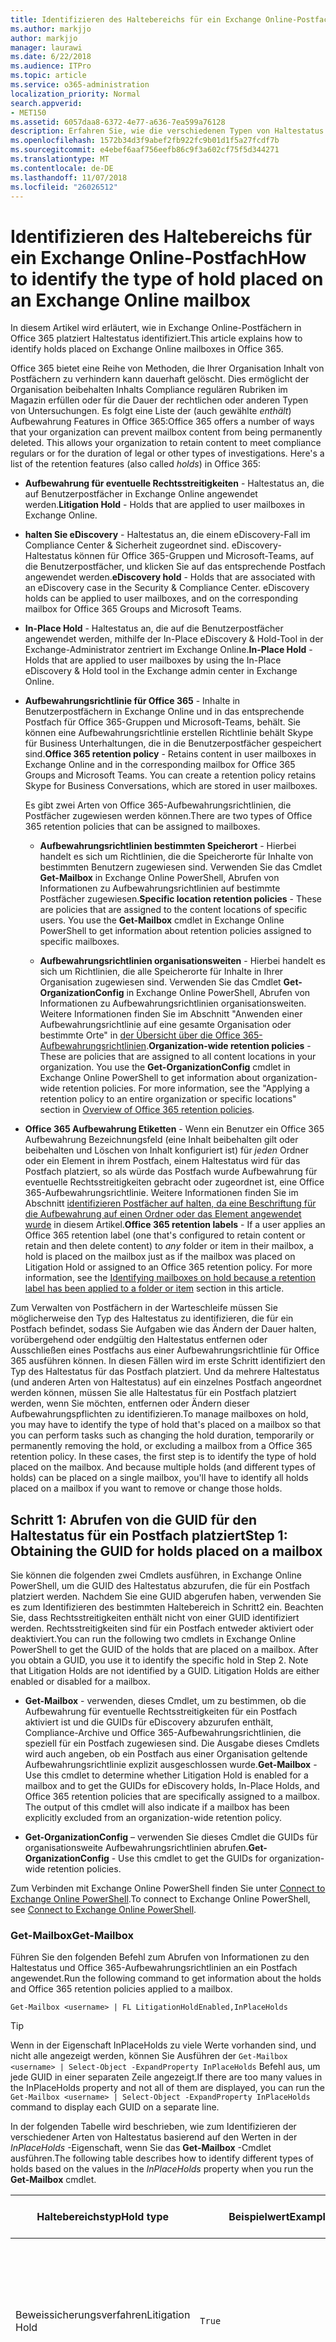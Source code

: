 ```yaml
---
title: Identifizieren des Haltebereichs für ein Exchange Online-Postfach
ms.author: markjjo
author: markjjo
manager: laurawi
ms.date: 6/22/2018
ms.audience: ITPro
ms.topic: article
ms.service: o365-administration
localization_priority: Normal
search.appverid:
- MET150
ms.assetid: 6057daa8-6372-4e77-a636-7ea599a76128
description: Erfahren Sie, wie die verschiedenen Typen von Haltestatus zu identifizieren, die ein Office 365-Postfach platziert werden können. Risiko dieser Arten von Haltestatus umfassen Aufbewahrung für eventuelle Rechtsstreitigkeiten, eDiscovery-Archive und Aufbewahrungsrichtlinien für Office 365. Sie können auch bestimmen, ob ein Benutzer aus einer Organisation geltende Aufbewahrungsrichtlinie ausgeschlossen wurde
ms.openlocfilehash: 1572b34d3f9abef2fb922fc9b01d1f5a27fcdf7b
ms.sourcegitcommit: e4ebef6aaf756eefb86c9f3a602cf75f5d344271
ms.translationtype: MT
ms.contentlocale: de-DE
ms.lasthandoff: 11/07/2018
ms.locfileid: "26026512"
---
```

# <a name="how-to-identify-the-type-of-hold-placed-on-an-exchange-online-mailbox"></a><span data-ttu-id="311b2-105">Identifizieren des Haltebereichs für ein Exchange Online-Postfach</span><span class="sxs-lookup"><span data-stu-id="311b2-105">How to identify the type of hold placed on an Exchange Online mailbox</span></span>

<span data-ttu-id="311b2-106">In diesem Artikel wird erläutert, wie in Exchange Online-Postfächern in Office 365 platziert Haltestatus identifiziert.</span><span class="sxs-lookup"><span data-stu-id="311b2-106">This article explains how to identify holds placed on Exchange Online mailboxes in Office 365.</span></span>

<span data-ttu-id="311b2-p102">Office 365 bietet eine Reihe von Methoden, die Ihrer Organisation Inhalt von Postfächern zu verhindern kann dauerhaft gelöscht. Dies ermöglicht der Organisation beibehalten Inhalts Compliance regulären Rubriken im Magazin erfüllen oder für die Dauer der rechtlichen oder anderen Typen von Untersuchungen. Es folgt eine Liste der (auch gewählte *enthält*) Aufbewahrung Features in Office 365:</span><span class="sxs-lookup"><span data-stu-id="311b2-p102">Office 365 offers a number of ways that your organization can prevent mailbox content from being permanently deleted. This allows your organization to retain content to meet compliance regulars or for the duration of legal or other types of investigations. Here's a list of the retention features (also called *holds*) in Office 365:</span></span>

- <span data-ttu-id="311b2-110">**Aufbewahrung für eventuelle Rechtsstreitigkeiten** - Haltestatus an, die auf Benutzerpostfächer in Exchange Online angewendet werden.</span><span class="sxs-lookup"><span data-stu-id="311b2-110">**Litigation Hold** - Holds that are applied to user mailboxes in Exchange Online.</span></span>

- <span data-ttu-id="311b2-p103">**halten Sie eDiscovery** - Haltestatus an, die einem eDiscovery-Fall im Compliance Center & Sicherheit zugeordnet sind. eDiscovery-Haltestatus können für Office 365-Gruppen und Microsoft-Teams, auf die Benutzerpostfächer, und klicken Sie auf das entsprechende Postfach angewendet werden.</span><span class="sxs-lookup"><span data-stu-id="311b2-p103">**eDiscovery hold** - Holds that are associated with an eDiscovery case in the Security & Compliance Center. eDiscovery holds can be applied to user mailboxes, and on the corresponding mailbox for Office 365 Groups and Microsoft Teams.</span></span>

- <span data-ttu-id="311b2-113">**In-Place Hold** - Haltestatus an, die auf die Benutzerpostfächer angewendet werden, mithilfe der In-Place eDiscovery & Hold-Tool in der Exchange-Administrator zentriert im Exchange Online.</span><span class="sxs-lookup"><span data-stu-id="311b2-113">**In-Place Hold** - Holds that are applied to user mailboxes by using the In-Place eDiscovery & Hold tool in the Exchange admin center in Exchange Online.</span></span>

- <span data-ttu-id="311b2-p104">**Aufbewahrungsrichtlinie für Office 365** - Inhalte in Benutzerpostfächern in Exchange Online und in das entsprechende Postfach für Office 365-Gruppen und Microsoft-Teams, behält. Sie können eine Aufbewahrungsrichtlinie erstellen Richtlinie behält Skype für Business Unterhaltungen, die in die Benutzerpostfächer gespeichert sind.</span><span class="sxs-lookup"><span data-stu-id="311b2-p104">**Office 365 retention policy** - Retains content in user mailboxes in Exchange Online and in the corresponding mailbox for Office 365 Groups and Microsoft Teams. You can create a retention policy retains Skype for Business Conversations, which are stored in user mailboxes.</span></span>

  <span data-ttu-id="311b2-116">Es gibt zwei Arten von Office 365-Aufbewahrungsrichtlinien, die Postfächer zugewiesen werden können.</span><span class="sxs-lookup"><span data-stu-id="311b2-116">There are two types of Office 365 retention policies that can be assigned to mailboxes.</span></span>

    - <span data-ttu-id="311b2-p105">**Aufbewahrungsrichtlinien bestimmten Speicherort** - Hierbei handelt es sich um Richtlinien, die die Speicherorte für Inhalte von bestimmten Benutzern zugewiesen sind. Verwenden Sie das Cmdlet **Get-Mailbox** in Exchange Online PowerShell, Abrufen von Informationen zu Aufbewahrungsrichtlinien auf bestimmte Postfächer zugewiesen.</span><span class="sxs-lookup"><span data-stu-id="311b2-p105">**Specific location retention policies** - These are policies that are assigned to the content locations of specific users. You use the **Get-Mailbox** cmdlet in Exchange Online PowerShell to get information about retention policies assigned to specific mailboxes.</span></span>

    - <span data-ttu-id="311b2-p106">**Aufbewahrungsrichtlinien organisationsweiten** - Hierbei handelt es sich um Richtlinien, die alle Speicherorte für Inhalte in Ihrer Organisation zugewiesen sind. Verwenden Sie das Cmdlet **Get-OrganizationConfig** in Exchange Online PowerShell, Abrufen von Informationen zu Aufbewahrungsrichtlinien organisationsweiten. Weitere Informationen finden Sie im Abschnitt "Anwenden einer Aufbewahrungsrichtlinie auf eine gesamte Organisation oder bestimmte Orte" in [der Übersicht über die Office 365-Aufbewahrungsrichtlinien](retention-policies.md#applying-a-retention-policy-to-an-entire-organization-or-specific-locations).</span><span class="sxs-lookup"><span data-stu-id="311b2-p106">**Organization-wide retention policies** - These are policies that are assigned to all content locations in your organization. You use the **Get-OrganizationConfig** cmdlet in Exchange Online PowerShell to get information about organization-wide retention policies. For more information, see the "Applying a retention policy to an entire organization or specific locations" section in [Overview of Office 365 retention policies](retention-policies.md#applying-a-retention-policy-to-an-entire-organization-or-specific-locations).</span></span>

- <span data-ttu-id="311b2-p107">**Office 365 Aufbewahrung Etiketten** - Wenn ein Benutzer ein Office 365 Aufbewahrung Bezeichnungsfeld (eine Inhalt beibehalten gilt oder beibehalten und Löschen von Inhalt konfiguriert ist) für *jeden* Ordner oder ein Element in ihrem Postfach, einem Haltestatus wird für das Postfach platziert, so als würde das Postfach wurde Aufbewahrung für eventuelle Rechtsstreitigkeiten gebracht oder zugeordnet ist, eine Office 365-Aufbewahrungsrichtlinie. Weitere Informationen finden Sie im Abschnitt [identifizieren Postfächer auf halten, da eine Beschriftung für die Aufbewahrung auf einen Ordner oder das Element angewendet wurde](#identifying-mailboxes-on-hold-because-a-label-has-been-applied-to-a-folder-or-item) in diesem Artikel.</span><span class="sxs-lookup"><span data-stu-id="311b2-p107">**Office 365 retention labels** - If a user applies an Office 365 retention label (one that's configured to retain content or retain and then delete content) to *any* folder or item in their mailbox, a hold is placed on the mailbox just as if the mailbox was placed on Litigation Hold or assigned to an Office 365 retention policy. For more information, see the [Identifying mailboxes on hold because a retention label has been applied to a folder or item](#identifying-mailboxes-on-hold-because-a-label-has-been-applied-to-a-folder-or-item) section in this article.</span></span>

<span data-ttu-id="311b2-p108">Zum Verwalten von Postfächern in der Warteschleife müssen Sie möglicherweise den Typ des Haltestatus zu identifizieren, die für ein Postfach befindet, sodass Sie Aufgaben wie das Ändern der Dauer halten, vorübergehend oder endgültig den Haltestatus entfernen oder Ausschließen eines Postfachs aus einer Aufbewahrungsrichtlinie für Office 365 ausführen können. In diesen Fällen wird im erste Schritt identifiziert den Typ des Haltestatus für das Postfach platziert. Und da mehrere Haltestatus (und anderen Arten von Haltestatus) auf ein einzelnes Postfach angeordnet werden können, müssen Sie alle Haltestatus für ein Postfach platziert werden, wenn Sie möchten, entfernen oder Ändern dieser Aufbewahrungspflichten zu identifizieren.</span><span class="sxs-lookup"><span data-stu-id="311b2-p108">To manage mailboxes on hold, you may have to identify the type of hold that's placed on a mailbox so that you can perform tasks such as changing the hold duration, temporarily or permanently removing the hold, or excluding a mailbox from a Office 365 retention policy. In these cases, the first step is to identify the type of hold placed on the mailbox. And because multiple holds (and different types of holds) can be placed on a single mailbox, you'll have to identify all holds placed on a mailbox if you want to remove or change those holds.</span></span>

## <a name="step-1-obtaining-the-guid-for-holds-placed-on-a-mailbox"></a><span data-ttu-id="311b2-127">Schritt 1: Abrufen von die GUID für den Haltestatus für ein Postfach platziert</span><span class="sxs-lookup"><span data-stu-id="311b2-127">Step 1: Obtaining the GUID for holds placed on a mailbox</span></span>

<span data-ttu-id="311b2-p109">Sie können die folgenden zwei Cmdlets ausführen, in Exchange Online PowerShell, um die GUID des Haltestatus abzurufen, die für ein Postfach platziert werden. Nachdem Sie eine GUID abgerufen haben, verwenden Sie es zum Identifizieren des bestimmten Haltebereich in Schritt2 ein. Beachten Sie, dass Rechtsstreitigkeiten enthält nicht von einer GUID identifiziert werden. Rechtsstreitigkeiten sind für ein Postfach entweder aktiviert oder deaktiviert.</span><span class="sxs-lookup"><span data-stu-id="311b2-p109">You can run the following two cmdlets in Exchange Online PowerShell to get the GUID of the holds that are placed on a mailbox. After you obtain a GUID, you use it to identify the specific hold in Step 2. Note that Litigation Holds are not identified by a GUID. Litigation Holds are either enabled or disabled for a mailbox.</span></span>

- <span data-ttu-id="311b2-p110">**Get-Mailbox** - verwenden, dieses Cmdlet, um zu bestimmen, ob die Aufbewahrung für eventuelle Rechtsstreitigkeiten für ein Postfach aktiviert ist und die GUIDs für eDiscovery abzurufen enthält, Compliance-Archive und Office 365-Aufbewahrungsrichtlinien, die speziell für ein Postfach zugewiesen sind. Die Ausgabe dieses Cmdlets wird auch angeben, ob ein Postfach aus einer Organisation geltende Aufbewahrungsrichtlinie explizit ausgeschlossen wurde.</span><span class="sxs-lookup"><span data-stu-id="311b2-p110">**Get-Mailbox** - Use this cmdlet to determine whether Litigation Hold is enabled for a mailbox and to get the GUIDs for eDiscovery holds, In-Place Holds, and Office 365 retention policies that are specifically assigned to a mailbox. The output of this cmdlet will also indicate if a mailbox has been explicitly excluded from an organization-wide retention policy.</span></span>

- <span data-ttu-id="311b2-134">**Get-OrganizationConfig** – verwenden Sie dieses Cmdlet die GUIDs für organisationsweite Aufbewahrungsrichtlinien abrufen.</span><span class="sxs-lookup"><span data-stu-id="311b2-134">**Get-OrganizationConfig** - Use this cmdlet to get the GUIDs for organization-wide retention policies.</span></span>

<span data-ttu-id="311b2-135">Zum Verbinden mit Exchange Online PowerShell finden Sie unter [Connect to Exchange Online PowerShell](https://docs.microsoft.com/powershell/exchange/exchange-online/connect-to-exchange-online-powershell/connect-to-exchange-online-powershell?view=exchange-ps).</span><span class="sxs-lookup"><span data-stu-id="311b2-135">To connect to Exchange Online PowerShell, see [Connect to Exchange Online PowerShell](https://docs.microsoft.com/powershell/exchange/exchange-online/connect-to-exchange-online-powershell/connect-to-exchange-online-powershell?view=exchange-ps).</span></span>

### <a name="get-mailbox"></a><span data-ttu-id="311b2-136">Get-Mailbox</span><span class="sxs-lookup"><span data-stu-id="311b2-136">Get-Mailbox</span></span>

<span data-ttu-id="311b2-137">Führen Sie den folgenden Befehl zum Abrufen von Informationen zu den Haltestatus und Office 365-Aufbewahrungsrichtlinien an ein Postfach angewendet.</span><span class="sxs-lookup"><span data-stu-id="311b2-137">Run the following command to get information about the holds and Office 365 retention policies applied to a mailbox.</span></span>

```
Get-Mailbox <username> | FL LitigationHoldEnabled,InPlaceHolds
```

> [!TIP]
> <span data-ttu-id="311b2-138">Wenn in der Eigenschaft InPlaceHolds zu viele Werte vorhanden sind, und nicht alle angezeigt werden, können Sie Ausführen der `Get-Mailbox <username> | Select-Object -ExpandProperty InPlaceHolds` Befehl aus, um jede GUID in einer separaten Zeile angezeigt.</span><span class="sxs-lookup"><span data-stu-id="311b2-138">If there are too many values in the InPlaceHolds property and not all of them are displayed, you can run the `Get-Mailbox <username> | Select-Object -ExpandProperty InPlaceHolds` command to display each GUID on a separate line.</span></span>

<span data-ttu-id="311b2-139">In der folgenden Tabelle wird beschrieben, wie zum Identifizieren der verschiedener Arten von Haltestatus basierend auf den Werten in der *InPlaceHolds* -Eigenschaft, wenn Sie das **Get-Mailbox** -Cmdlet ausführen.</span><span class="sxs-lookup"><span data-stu-id="311b2-139">The following table describes how to identify different types of holds based on the values in the *InPlaceHolds* property when you run the **Get-Mailbox** cmdlet.</span></span>


|<span data-ttu-id="311b2-140">Haltebereichstyp</span><span class="sxs-lookup"><span data-stu-id="311b2-140">Hold type</span></span>  |<span data-ttu-id="311b2-141">Beispielwert</span><span class="sxs-lookup"><span data-stu-id="311b2-141">Example value</span></span>  |<span data-ttu-id="311b2-142">So identifizieren Sie den Haltestatus</span><span class="sxs-lookup"><span data-stu-id="311b2-142">How to identify the hold</span></span>  |
|---------|---------|---------|
|<span data-ttu-id="311b2-143">Beweissicherungsverfahren</span><span class="sxs-lookup"><span data-stu-id="311b2-143">Litigation Hold</span></span>     |    `True`     |     <span data-ttu-id="311b2-144">Aufbewahrung für eventuelle Rechtsstreitigkeiten für ein Postfach aktiviert ist, wenn die *LitigationHoldEnabled* -Eigenschaft, um festgelegt ist `True`.</span><span class="sxs-lookup"><span data-stu-id="311b2-144">Litigation Hold is enabled for a mailbox if the *LitigationHoldEnabled* property is set to `True`.</span></span>    |
|<span data-ttu-id="311b2-145">eDiscovery-Archiv</span><span class="sxs-lookup"><span data-stu-id="311b2-145">eDiscovery hold</span></span>     |  `UniH7d895d48-7e23-4a8d-8346-533c3beac15d`       |   <span data-ttu-id="311b2-p111">Die *InPlaceHolds-Eigenschaft* enthält die GUID der eine Sperre einer eDiscovery-Fall im Compliance Center & Sicherheit zugeordnet. Sie können erkennen, dies ist ein eDiscovery halten, da die GUID mit beginnt die `UniH` Prefix (das Unified halten bezeichnet).</span><span class="sxs-lookup"><span data-stu-id="311b2-p111">The *InPlaceHolds property* contains the GUID of any hold associated with an eDiscovery case in the Security & Compliance Center. You can tell this is an eDiscovery hold because the GUID starts with the `UniH` prefix (which denotes a Unified Hold).</span></span>      |
|<span data-ttu-id="311b2-148">Compliance-Archiv</span><span class="sxs-lookup"><span data-stu-id="311b2-148">In-Place Hold</span></span>     |     `c0ba3ce811b6432a8751430937152491` <br/> <span data-ttu-id="311b2-149">oder</span><span class="sxs-lookup"><span data-stu-id="311b2-149">or</span></span> <br/> `cld9c0a984ca74b457fbe4504bf7d3e00de`  |     <span data-ttu-id="311b2-p112">Die *InPlaceHolds* -Eigenschaft enthält die GUID der der Compliance-Archivs, das für das Postfach befindet. Sie können erkennen, dies ist eine In-Place Hold, da die GUID nicht entweder mit einem Präfix starten, oder er beginnt mit der `cld` Präfix.</span><span class="sxs-lookup"><span data-stu-id="311b2-p112">The *InPlaceHolds* property contains the GUID of the In-Place Hold that's placed on the mailbox. You can tell this is an In-Place Hold because the GUID either doesn't start with a prefix or it starts with the `cld` prefix.</span></span>     |
|<span data-ttu-id="311b2-152">Office 365 Aufbewahrungsrichtlinie explizit an das Postfach angewendet.</span><span class="sxs-lookup"><span data-stu-id="311b2-152">Office 365 retention policy specifically applied to the mailbox</span></span>     |    `mbxcdbbb86ce60342489bff371876e7f224:1` <br/> <span data-ttu-id="311b2-153">oder</span><span class="sxs-lookup"><span data-stu-id="311b2-153">or</span></span> <br/> `skp127d7cf1076947929bf136b7a2a8c36f:3`     |     <span data-ttu-id="311b2-p113">Die InPlaceHolds-Eigenschaft enthält die GUIDs der jede bestimmten Speicherort Aufbewahrungsrichtlinie, die an das Postfach angewendet wird. Sie können Aufbewahrungsrichtlinien identifizieren, weil die GUID mit beginnt die `mbx` oder die `skp` Präfix. Die `skp` Präfix gibt an, dass die Aufbewahrungsrichtlinie auf Skype für Business Unterhaltungen in das Postfach des Benutzers angewendet wird.</span><span class="sxs-lookup"><span data-stu-id="311b2-p113">The InPlaceHolds property contains GUIDs of any specific location retention policy that's applied to the mailbox. You can identify retention policies because the GUID starts with the `mbx` or the `skp` prefix. The `skp` prefix indicates that the retention policy is applied to Skype for Business conversations in the user's mailbox.</span></span>    |
|<span data-ttu-id="311b2-157">Von einer Organisation geltende Office 365-Aufbewahrungsrichtlinie ausgeschlossen</span><span class="sxs-lookup"><span data-stu-id="311b2-157">Excluded from an organization-wide Office 365 retention policy</span></span>     |   `-mbxe9b52bf7ab3b46a286308ecb29624696`      |     <span data-ttu-id="311b2-158">Wenn ein Postfach aus einer Organisation geltende Office 365-Aufbewahrungsrichtlinie ausgeschlossen wird, die GUID für die Aufbewahrungsrichtlinie wird das Postfach von ausgeschlossen wird angezeigt, in der InPlaceHolds-Eigenschaft und lässt sich durch die `-mbx` Präfix.</span><span class="sxs-lookup"><span data-stu-id="311b2-158">If a mailbox is excluded from an organization-wide Office 365 retention policy, the GUID for the retention policy the mailbox is excluded from is displayed in the InPlaceHolds property and is identified by the `-mbx` prefix.</span></span>    |

### <a name="get-organizationconfig"></a><span data-ttu-id="311b2-159">Get-OrganizationConfig</span><span class="sxs-lookup"><span data-stu-id="311b2-159">Get-OrganizationConfig</span></span>
<span data-ttu-id="311b2-p114">Wenn die *InPlaceHolds* -Eigenschaft leer ist, wenn Sie das **Get-Mailbox** -Cmdlet ausführen, gibt es noch möglicherweise einen oder mehrere organisationsweiten Office 365 Aufbewahrungsrichtlinien auf das Postfach angewendet. Führen Sie den folgenden Befehl in Exchange Online PowerShell, um eine Liste der GUIDs für Office 365-Aufbewahrungsrichtlinien organisationsweiten abrufen.</span><span class="sxs-lookup"><span data-stu-id="311b2-p114">If the *InPlaceHolds* property is empty when you run the **Get-Mailbox** cmdlet, there still may be one or more organization-wide Office 365 retention policies applied to the mailbox. Run the following command in Exchange Online PowerShell to get a list of GUIDs for organization-wide Office 365 retention policies.</span></span>

```
Get-OrganizationConfig | FL InPlaceHolds
```

> [!TIP]
> <span data-ttu-id="311b2-162">Wenn in der Eigenschaft InPlaceHolds zu viele Werte vorhanden sind, und nicht alle angezeigt werden, können Sie Ausführen der `Get-OrganizationConfig | Select-Object -ExpandProperty InPlaceHolds` Befehl aus, um jede GUID in einer separaten Zeile angezeigt.</span><span class="sxs-lookup"><span data-stu-id="311b2-162">If there are too many values in the InPlaceHolds property and not all of them are displayed, you can run the `Get-OrganizationConfig | Select-Object -ExpandProperty InPlaceHolds` command to display each GUID on a separate line.</span></span>

<span data-ttu-id="311b2-163">Die folgende Tabelle beschreibt die verschiedenen Typen von organisationsweiten Haltestatus und So identifizieren Sie jede Type basierend auf die GUIDs in *InPlaceHolds* -Eigenschaft enthalten sind, wenn Sie das Cmdlet **Get-OrganizationConfig** ausführen.</span><span class="sxs-lookup"><span data-stu-id="311b2-163">The following table describes the different types of organization-wide holds and how to identify each type based on the GUIDs contained in *InPlaceHolds* property when you run the **Get-OrganizationConfig** cmdlet.</span></span>


|<span data-ttu-id="311b2-164">Haltebereichstyp</span><span class="sxs-lookup"><span data-stu-id="311b2-164">Hold type</span></span>  |<span data-ttu-id="311b2-165">Beispielwert</span><span class="sxs-lookup"><span data-stu-id="311b2-165">Example value</span></span>  |<span data-ttu-id="311b2-166">Beschreibung</span><span class="sxs-lookup"><span data-stu-id="311b2-166">Description</span></span>  |
|---------|---------|---------|
|<span data-ttu-id="311b2-167">Office 365 Aufbewahrungsrichtlinien auf Exchange-Postfächer, öffentliche Exchange-Ordner und Teams Chats angewendet</span><span class="sxs-lookup"><span data-stu-id="311b2-167">Office 365 retention policies applied to Exchange mailboxes, Exchange public folders, and Teams chats</span></span>    |      `mbx7cfb30345d454ac0a989ab3041051209:2`   |   <span data-ttu-id="311b2-p115">Organisationsweite Aufbewahrungsrichtlinien angewendet auf Exchange-Postfächer, öffentliche Exchange-Ordner und 1xN Chats in Microsoft-Teams, werden durch GUIDs, die mit beginnen identifiziert die `mbx` Präfix. Beachten Sie, dass im Postfach der einzelnen Chat Teilnehmer 1xN Chats gespeichert sind.</span><span class="sxs-lookup"><span data-stu-id="311b2-p115">Organization-wide retention policies applied to Exchange mailboxes, Exchange public folders, and 1xN chats in Microsoft Teams are identified by GUIDs that start with the `mbx` prefix. Note that 1xN chats are stored in the mailbox of the individual chat participants.</span></span>      |
|<span data-ttu-id="311b2-170">Office 365 Aufbewahrungsrichtlinie auf Office 365-Gruppen und Teams Channel Nachrichten angewendet</span><span class="sxs-lookup"><span data-stu-id="311b2-170">Office 365 retention policy applied to Office 365 Groups and Teams channel messages</span></span>     |   `grp1a0a132ee8944501a4bb6a452ec31171:3`      |    <span data-ttu-id="311b2-p116">Organisationsweite Aufbewahrungsrichtlinien auf Office 365-Gruppen und Kanalnachrichten in Microsoft-Teams, DDE-angewendet werden durch GUIDs, die mit beginnen identifiziert die `grp` Präfix. Beachten Sie, dass Channel Nachrichten im Gruppenpostfach gespeichert werden, die einem Microsoft-Team zugeordnet ist.</span><span class="sxs-lookup"><span data-stu-id="311b2-p116">Organization-wide retention policies applied to Office 365 groups and channel messages in Microsoft Teams are identified by GUIDs that start with the `grp` prefix. Note that channel messages are stored in the group mailbox that is associated with a Microsoft Team.</span></span>     |

<span data-ttu-id="311b2-173">Weitere Informationen-Aufbewahrungsrichtlinien angewendet, die Microsoft-Teams finden Sie unter dem Abschnitt "Teams Speicherort" [Übersicht über die Aufbewahrungsrichtlinien](retention-policies.md#applying-a-retention-policy-to-an-entire-organization-or-specific-locations).</span><span class="sxs-lookup"><span data-stu-id="311b2-173">For more information retention policies applied to Microsoft Teams, see the "Teams location" section [Overview of retention policies](retention-policies.md#applying-a-retention-policy-to-an-entire-organization-or-specific-locations).</span></span>

### <a name="understanding-the-format-of-the-inplaceholds-value-for-retention-policies"></a><span data-ttu-id="311b2-174">Grundlegendes zum Format des Werts InPlaceHolds für Aufbewahrungsrichtlinien</span><span class="sxs-lookup"><span data-stu-id="311b2-174">Understanding the format of the InPlaceHolds value for retention policies</span></span>

<span data-ttu-id="311b2-p117">Zusätzlich zu den Präfix (Mbx, Skp oder Gruppe), das ein Element in der InPlaceHolds-Eigenschaft, wie eine Aufbewahrungsrichtlinie für Office 365 identifiziert, enthält den Wert auch ein Suffix, das den Typ der Aufbewahrungsaktion identifiziert, die für die Richtlinie konfiguriert ist. Beispielsweise wird das Suffix Aktion in den folgenden Beispielen fett hervorgehoben:</span><span class="sxs-lookup"><span data-stu-id="311b2-p117">In addition to the prefix (mbx, skp, or grp) that identifies an item in the InPlaceHolds property as an Office 365 retention policy, the value also contains a suffix that identifies the type of retention action that's configured for the policy. For example, the action suffix is highlighted in bold type in the following examples:</span></span>

   <span data-ttu-id="311b2-177">`skp127d7cf1076947929bf136b7a2a8c36f`**: 1**</span><span class="sxs-lookup"><span data-stu-id="311b2-177">`skp127d7cf1076947929bf136b7a2a8c36f`**:1**</span></span>

   <span data-ttu-id="311b2-178">`mbx7cfb30345d454ac0a989ab3041051209`**: 2**</span><span class="sxs-lookup"><span data-stu-id="311b2-178">`mbx7cfb30345d454ac0a989ab3041051209`**:2**</span></span>

   <span data-ttu-id="311b2-179">`grp1a0a132ee8944501a4bb6a452ec31171`**: 3**</span><span class="sxs-lookup"><span data-stu-id="311b2-179">`grp1a0a132ee8944501a4bb6a452ec31171`**:3**</span></span>

<span data-ttu-id="311b2-180">In der folgenden Tabelle sind die drei mögliche aufbewahrungsaktionen definiert:</span><span class="sxs-lookup"><span data-stu-id="311b2-180">The following table defines the three possible retention actions:</span></span>

|<span data-ttu-id="311b2-181">Wert</span><span class="sxs-lookup"><span data-stu-id="311b2-181">Value</span></span>  |<span data-ttu-id="311b2-182">Beschreibung</span><span class="sxs-lookup"><span data-stu-id="311b2-182">Description</span></span>  |
|---------|---------|
|<span data-ttu-id="311b2-183">**1**</span><span class="sxs-lookup"><span data-stu-id="311b2-183">**1**</span></span>     | <span data-ttu-id="311b2-184">Gibt an, dass die Aufbewahrungsrichtlinie konfiguriert ist, um Elemente zu löschen. die Richtlinie nicht Elemente aufbewahrt werden.</span><span class="sxs-lookup"><span data-stu-id="311b2-184">Indicates the retention policy is configured to delete items; the policy doesn't retain items.</span></span>        |
|<span data-ttu-id="311b2-185">**2**</span><span class="sxs-lookup"><span data-stu-id="311b2-185">**2**</span></span>    |    <span data-ttu-id="311b2-186">Gibt an, dass die Aufbewahrungsrichtlinie konfiguriert ist, um Elemente aufzunehmen. die Richtlinie löschen nicht Elemente, nachdem der Aufbewahrungszeitraum abgelaufen ist.</span><span class="sxs-lookup"><span data-stu-id="311b2-186">Indicates the retention policy is configured to hold items; the policy doesn't delete items after the retention period expires.</span></span>     |
|<span data-ttu-id="311b2-187">**3**</span><span class="sxs-lookup"><span data-stu-id="311b2-187">**3**</span></span>     |   <span data-ttu-id="311b2-188">Gibt an, dass die Aufbewahrungsrichtlinie konfiguriert ist, um halten von Elementen, und löschen Sie sie, nachdem der Aufbewahrungszeitraum abgelaufen ist.</span><span class="sxs-lookup"><span data-stu-id="311b2-188">Indicates the retention policy is configured to hold items and then delete them after the retention period expires.</span></span>      |

<span data-ttu-id="311b2-189">Weitere Informationen zu aufbewahrungsaktionen finden Sie im Abschnitt "Content für einen bestimmten Zeitraum Mauer" unter [Overview of Aufbewahrungsrichtlinien](retention-policies.md#retaining-content-for-a-specific-period-of-time).</span><span class="sxs-lookup"><span data-stu-id="311b2-189">For more information about retention actions, see the "Retaining content for a specific period of time" section in [Overview of retention policies](retention-policies.md#retaining-content-for-a-specific-period-of-time).</span></span>
   
## <a name="step-2-using-the-guid-to-identify-the-hold"></a><span data-ttu-id="311b2-190">Schritt 2: Mithilfe der GUID zum Identifizieren der Warteschleife</span><span class="sxs-lookup"><span data-stu-id="311b2-190">Step 2: Using the GUID to identify the hold</span></span>

<span data-ttu-id="311b2-p118">Nachdem Sie die GUID für einen Haltestatus erhalten haben, die an ein Postfach angewendet wird, besteht der nächste Schritt mit dieser GUID, den Haltestatus identifiziert. Die folgenden Abschnitte zeigen So identifizieren Sie den Namen des Haltestatus (und andere Informationen) mit dem Haltebereich GUID.</span><span class="sxs-lookup"><span data-stu-id="311b2-p118">After you obtain the GUID for a hold that is applied to a mailbox, the next step is to use that GUID to identify the hold. The following sections show how to identify the name of the hold (and other information) by using the hold GUID.</span></span>

### <a name="ediscovery-holds"></a><span data-ttu-id="311b2-193">eDiscovery-Haltestatus</span><span class="sxs-lookup"><span data-stu-id="311b2-193">eDiscovery holds</span></span>

<span data-ttu-id="311b2-p119">Führen Sie die folgenden Befehle in Sicherheit und Compliance Center PowerShell, eine eDiscovery-Archiv zu identifizieren, die auf das Postfach angewendet wird. Verwenden Sie die GUID (einschließlich das Präfix UniH) für die eDiscovery halten, dass Sie in Schritt 1 identifiziert haben. Der erste Befehl erstellt eine Variable, die Informationen zu den Haltestatus enthält. Diese Variable wird in den anderen Befehlen verwendet. Der zweite Befehl zeigt den Namen des eDiscovery-Fall, der Haltebereich zugeordnet ist. Der dritte Befehl zeigt den Namen des Haltestatus und eine Liste der Postfächer, auf denen der Haltestatus angewendet wird.</span><span class="sxs-lookup"><span data-stu-id="311b2-p119">Run the following commands in Security & Compliance Center PowerShell to identify an eDiscovery hold that's applied to the mailbox. Use the GUID (not including the UniH prefix) for the eDiscovery hold that you identified in Step 1. The first command creates a variable that contains information about the hold; this variable is used in the other commands. The second command displays the name of the eDiscovery case the hold is associated with. The third command displays the name of the hold and a list of the mailboxes the hold applies to.</span></span>

```
$CaseHold = Get-CaseHoldPolicy <hold GUID without prefix>
```

```
Get-ComplianceCase $CaseHold.CaseId | FL Name
```

```
$CaseHold | FL Name,ExchangeLocation
```

<span data-ttu-id="311b2-199">Zum Verbinden mit Sicherheits- und Compliance Center PowerShell finden Sie unter [Connect to Office 365-Sicherheit und Compliance Center PowerShell](https://docs.microsoft.com/powershell/exchange/office-365-scc/connect-to-scc-powershell/connect-to-scc-powershell?view=exchange-ps).</span><span class="sxs-lookup"><span data-stu-id="311b2-199">To connect to Security & Compliance Center PowerShell, see  [Connect to Office 365 Security & Compliance Center PowerShell](https://docs.microsoft.com/powershell/exchange/office-365-scc/connect-to-scc-powershell/connect-to-scc-powershell?view=exchange-ps).</span></span>

### <a name="in-place-holds"></a><span data-ttu-id="311b2-200">In-Situ-Speicher</span><span class="sxs-lookup"><span data-stu-id="311b2-200">In-Place Holds</span></span>

<span data-ttu-id="311b2-p120">Führen Sie den folgenden Befehl in Exchange Online PowerShell, die In-Place Hold identifizieren, die auf das Postfach angewendet wird. Verwenden Sie die GUID für die Compliance-Archivs, die Sie in Schritt 1 identifiziert. Der Befehl zeigt den Namen des Haltestatus und eine Liste der Postfächer, auf denen der Haltestatus angewendet wird.</span><span class="sxs-lookup"><span data-stu-id="311b2-p120">Run the following command in Exchange Online PowerShell to identify the In-Place Hold that's applied to the mailbox. Use the GUID for the In-Place Hold that you identified in Step 1. The command displays the name of the hold and a list of the mailboxes the hold applies to.</span></span>

```
Get-MailboxSearch -InPlaceHoldIdentity <hold GUID> | FL Name,SourceMailboxes
```
<span data-ttu-id="311b2-204">Beachten Sie, dass bei die GUID, für die Compliance-Archivs mit beginnt die `cld` Präfix, müssen Sie das Präfix enthalten, beim Ausführen des vorherigen Befehls.</span><span class="sxs-lookup"><span data-stu-id="311b2-204">Note that if the GUID for the In-Place Hold starts with the `cld` prefix, be sure to include the prefix when running the previous command.</span></span>

### <a name="office-365-retention-policies"></a><span data-ttu-id="311b2-205">Office 365-Aufbewahrungsrichtlinien</span><span class="sxs-lookup"><span data-stu-id="311b2-205">Office 365 retention policies</span></span>

<span data-ttu-id="311b2-p121">Führen Sie dem folgenden Befehl in Sicherheit und Compliance Center PowerShell für die Identität der Office 365-Aufbewahrungsrichtlinie (organisationsweite oder bestimmte Speicherort), die an das Postfach angewendet wird. Verwenden Sie die GUID (einschließlich der Mbx, Skp oder Gruppe Präfix oder das Suffix Aktion), die Sie in Schritt 1 identifiziert.</span><span class="sxs-lookup"><span data-stu-id="311b2-p121">Run the following command in Security & Compliance Center PowerShell to identity the Office 365 retention policy (organization-wide or specific location) that's applied to the mailbox. Use the GUID (not including the mbx, skp, or grp prefix or the action suffix) that you identified in Step 1.</span></span>

```
Get-RetentionCompliancePolicy <hold GUID without prefix or suffix> -DistributionDetail  | FL Name,*Location
```

## <a name="identifying-mailboxes-on-hold-because-a-retention-label-has-been-applied-to-a-folder-or-item"></a><span data-ttu-id="311b2-208">Identifizierende Postfächer auf halten, da eine Beschriftung für die Aufbewahrung auf einen Ordner oder das Element angewendet wurde</span><span class="sxs-lookup"><span data-stu-id="311b2-208">Identifying mailboxes on hold because a retention label has been applied to a folder or item</span></span>

<span data-ttu-id="311b2-p122">Wenn ein Benutzer eine Bezeichnung Aufbewahrungsrichtlinie, die beibehalten werden Inhalte gilt oder beibehalten, und klicken Sie dann Löschen von Inhalt eines beliebigen Ordners oder Elements in ihrem Postfach konfiguriert ist, wird die *ComplianceTagHoldApplied* Postfach-Eigenschaft auf **True**festgelegt. In diesem Fall gilt das Postfach werden abwarten, so als würde gebracht Aufbewahrung für eventuelle Rechtsstreitigkeiten oder eine Aufbewahrungsrichtlinie für Office 365 zugewiesen wurde. Wenn die *ComplianceTagHoldApplied* -Eigenschaft auf **True**festgelegt ist, können Folgendes auftreten:</span><span class="sxs-lookup"><span data-stu-id="311b2-p122">Whenever a user applies a retention label that's configured to retain content or retain and then delete content to any folder or item in their mailbox, the *ComplianceTagHoldApplied* mailbox property is set to **True**. When this happens, the mailbox is considered to be on hold, just as if it was placed on Litigation Hold or assigned to an Office 365 retention policy. When the *ComplianceTagHoldApplied* property is set to **True**, the following things may occur:</span></span>

- <span data-ttu-id="311b2-212">Wenn das Postfach oder der Benutzer Office 365-Benutzerkonto gelöscht wird, wird das Postfach eines [inaktiven Postfachs](inactive-mailboxes-in-office-365.md)an.</span><span class="sxs-lookup"><span data-stu-id="311b2-212">If the mailbox or the user's Office 365 user account is deleted, the mailbox becomes an [inactive mailbox](inactive-mailboxes-in-office-365.md).</span></span>
- <span data-ttu-id="311b2-213">Nicht möglich, deaktivieren das Postfach (das primäre Postfach oder das Archivpostfach, sofern sie aktiviert sind).</span><span class="sxs-lookup"><span data-stu-id="311b2-213">You won't be able to disable the mailbox (either the primary mailbox or the archive mailbox, if it's enabled).</span></span>
- <span data-ttu-id="311b2-p123">Elemente im Postfach möglicherweise länger als erwartet als aufbewahrt werden. Dies ist, da das Postfach in der Warteschleife ist und daher keine Elemente werden unwiderruflich gelöscht (gelöscht).</span><span class="sxs-lookup"><span data-stu-id="311b2-p123">Items in the mailbox may be retained longer than expected. This is because the mailbox is on hold and therefore no items will be permanently deleted (purged).</span></span>

<span data-ttu-id="311b2-216">Wenn den Wert der Eigenschaft *ComplianceTagHoldApplied* anzeigen möchten, führen Sie den folgenden Befehl in Exchange Online PowerShell:</span><span class="sxs-lookup"><span data-stu-id="311b2-216">To view the value of the *ComplianceTagHoldApplied* property, run the following command in Exchange Online PowerShell:</span></span>

```
Get-Mailbox <username> |FL ComplianceTagHoldApplied
```

<span data-ttu-id="311b2-217">Weitere Informationen zu Aufbewahrungsrichtlinien Etiketten finden Sie unter [Übersicht über Office 365 Aufbewahrung Beschriftungen](labels.md).</span><span class="sxs-lookup"><span data-stu-id="311b2-217">For more information about retention labels, see [Overview of Office 365 retention labels](labels.md).</span></span>

## <a name="managing-mailboxes-on-delay-hold"></a><span data-ttu-id="311b2-218">Verwalten von Postfächern auf Verzögerung halten</span><span class="sxs-lookup"><span data-stu-id="311b2-218">Managing mailboxes on delay hold</span></span>

<span data-ttu-id="311b2-p124">Nach beliebigen Typs Haltestatus aus einem Postfach entfernt wird, wird der Wert der *DelayHoldApplied* Postfach-Eigenschaft auf **True**festgelegt. In diesem Fall das nächste Mal, das Assistenten für verwaltete Ordner verarbeitet das Postfach und erkennt, dass es sich bei ein Haltebereich entfernt wurde. Dadurch wird aufgerufen, eine *Verzögerung halten* und bedeutet, dass das tatsächliche Entfernen des Haltestatus für 30 Tage, um zu verhindern, dass Daten endgültig gelöscht werden verzögert wird (gelöscht) aus dem Postfach. Dadurch haben Administratoren die Möglichkeit zur Suche oder Wiederherstellen Postfachelemente, die gelöscht werden, nachdem die Sperre tatsächlich entfernt wurde. Bei ein Haltestatus Verzögerung für das Postfach befindet, wird das Postfach weiterhin als werden in der Warteschleife für eine unbegrenzte Dauer, als wenn das Postfach beweissicherungsverfahrens wurde. Nach 30 Tagen Verzögerung Haltebereich läuft ab und Office 365 versucht automatisch, den Verzögerung Haltestatus entfernen (durch Festlegen der *DelayHoldApplied* -Eigenschaft auf **false festgelegt**), damit die Sperre tatsächlich entfernt wird. Nach der *DelayHoldApplied* -Eigenschaft auf **false festgelegt**ist werden Elemente, die zum Entfernen markiert sind das nächste Mal entfernt, das vom Assistenten für verwaltete Ordner das Postfach verarbeitet wird.</span><span class="sxs-lookup"><span data-stu-id="311b2-p124">After any type of hold is removed from a mailbox, the value of the *DelayHoldApplied* mailbox property is set to **True**. This occurs the next time the Managed Folder Assistant processes the mailbox and detects that a hold has been removed. This is called a *delay hold* and means that the actual removal of the hold is delayed for 30 days to prevent data from being permanently deleted (purged) from the mailbox. This gives admins an opportunity to search for or recover mailbox items that will be purged after the hold is actually removed. When a delay hold is placed on the mailbox, the mailbox is still considered to be on hold for an unlimited duration, as if the mailbox was on Litigation Hold. After 30 days, the delay hold expires, and Office 365 will automatically attempt to remove the delay hold (by setting the *DelayHoldApplied* property to **False**) so that the hold will be actually removed. After the *DelayHoldApplied* property to **False**, items that are marked for removal will be purged the next time the mailbox is processed by the Managed Folder Assistant.</span></span>

<span data-ttu-id="311b2-226">Wenn den Wert für die *DelayHoldApplied* -Eigenschaft für ein Postfach anzeigen möchten, führen Sie den folgenden Befehl in Exchange Online PowerShell aus.</span><span class="sxs-lookup"><span data-stu-id="311b2-226">To view the value for the *DelayHoldApplied* property for a mailbox, run the following command in Exchange Online PowerShell.</span></span>

```
Get-Mailbox <username> | FL DelayHoldApplied
```

<span data-ttu-id="311b2-227">Um die Verzögerung Haltestatus entfernen, bevor sie abläuft, können Sie in Exchange Online PowerShell den folgenden Befehl ausführen:</span><span class="sxs-lookup"><span data-stu-id="311b2-227">To remove the delay hold before it expires, you can run the following command in Exchange Online PowerShell:</span></span> 
 
```
Set-Mailbox <username> -RemoveDelayHoldApplied
```
<span data-ttu-id="311b2-228">Beachten Sie, dass Sie der rechtlichen Aufbewahrungspflicht Rolle in Exchange Online zugewiesen werden müssen mithilfe des Parameters *RemoveDelayHoldApplied*</span><span class="sxs-lookup"><span data-stu-id="311b2-228">Note that you must be assigned the Legal Hold role in Exchange Online to use the *RemoveDelayHoldApplied* parameter</span></span> 

<span data-ttu-id="311b2-229">Um die Verzögerung die Sperrung eines inaktiven Postfachs zu entfernen, führen Sie in Exchange Online PowerShell den folgenden Befehl aus:</span><span class="sxs-lookup"><span data-stu-id="311b2-229">To remove the delay hold on an inactive mailbox, run the following command in Exchange Online PowerShell:</span></span>

```
Set-Mailbox <DN or Exchange GUID> -InactiveMailbox -RemoveDelayHoldApplied
```

> [!TIP]
> <span data-ttu-id="311b2-p125">Die beste Möglichkeit zum Angeben eines inaktiven Postfachs im vorherigen Befehl ist die Verwendung den Distinguished Name oder die Exchange-GUID-Wert. Verwenden einen der folgenden Werte wird verhindert, dass versehentlich das falsche Postfach angeben.</span><span class="sxs-lookup"><span data-stu-id="311b2-p125">The best way to specify an inactive mailbox in the previous command is to use its Distinguished Name or Exchange GUID value. Using one of these values helps prevent accidentally specifying the wrong mailbox.</span></span> 

## <a name="next-steps"></a><span data-ttu-id="311b2-232">Nächste Schritte</span><span class="sxs-lookup"><span data-stu-id="311b2-232">Next steps</span></span>

<span data-ttu-id="311b2-p126">Wenn Sie den Haltestatus identifiziert haben, die an ein Postfach angewendet werden, können Sie Aufgaben wie die Dauer des Haltestatus, vorübergehend ändern oder dauerhaft entfernt den Haltestatus oder im Fall von Office 365-Aufbewahrungsrichtlinien, Ausführen ein inaktives Postfachs aus der Richtlinie ausgenommen. Weitere Informationen zum Ausführen von Aufgaben im Zusammenhang mit Haltestatus finden Sie unter eins der folgenden Themen:</span><span class="sxs-lookup"><span data-stu-id="311b2-p126">After you identify the holds that are applied to a mailbox, you can perform tasks such as changing the duration of the hold, temporarily or permanently removing the hold, or in the case of Office 365 retention policies, excluding an inactive mailbox from the policy. For more information about performing tasks related to holds, see the one of the following topics:</span></span>

- <span data-ttu-id="311b2-p127">Führen Sie die [Set-RetentionCompliancePolicy - AddExchangeLocationException \<Benutzerpostfach >](https://docs.microsoft.com/powershell/module/exchange/policy-and-compliance-retention/Set-RetentionCompliancePolicy?view=exchange-ps) Command in Sicherheit und Compliance Center PowerShell ein Postfach aus einer Organisation geltende Office 365-Aufbewahrungsrichtlinie ausschließen. Beachten Sie, dass dieser Befehl nur für Aufbewahrungsrichtlinien verwendet werden kann, wobei der Wert für die Eigenschaft *ExchangeLocation* entspricht `All`.</span><span class="sxs-lookup"><span data-stu-id="311b2-p127">Run the [Set-RetentionCompliancePolicy -AddExchangeLocationException \<user mailbox>](https://docs.microsoft.com/powershell/module/exchange/policy-and-compliance-retention/Set-RetentionCompliancePolicy?view=exchange-ps) command in Security & Compliance Center PowerShell to exclude a mailbox from an organization-wide Office 365 retention policy. Note that this command can only be used for retention policies where the value for the *ExchangeLocation* property equals `All`.</span></span>

- <span data-ttu-id="311b2-237">Führen Sie die [Set-Mailbox - ExcludeFromOrgHolds \<halten, GUID ohne Präfix oder Suffix >](https://docs.microsoft.com/powershell/module/exchange/mailboxes/set-mailbox?view=exchange-ps) Command in Exchange Online PowerShell ein inaktives Postfachs aus einer Organisation geltende Office 365-Aufbewahrungsrichtlinie ausschließen.</span><span class="sxs-lookup"><span data-stu-id="311b2-237">Run the [Set-Mailbox -ExcludeFromOrgHolds \<hold GUID without prefix or suffix>](https://docs.microsoft.com/powershell/module/exchange/mailboxes/set-mailbox?view=exchange-ps) command in Exchange Online PowerShell to exclude an inactive mailbox from an organization-wide Office 365 retention policy.</span></span>

- [<span data-ttu-id="311b2-238">Ändern Sie die Dauer halten eines inaktiven Postfachs in Office 365</span><span class="sxs-lookup"><span data-stu-id="311b2-238">Change the hold duration for an inactive mailbox in Office 365</span></span>](change-the-hold-duration-for-an-inactive-mailbox.md)

- [<span data-ttu-id="311b2-239">Löschen eines inaktiven Postfachs in Office 365</span><span class="sxs-lookup"><span data-stu-id="311b2-239">Delete an inactive mailbox in Office 365</span></span>](delete-an-inactive-mailbox.md)

- [<span data-ttu-id="311b2-240">Löschen von Elementen im Ordner „Wiederherstellbare Elemente“ für cloudbasierte aufzubewahrende Postfächer</span><span class="sxs-lookup"><span data-stu-id="311b2-240">Delete items in the Recoverable Items folder of cloud-based mailboxes on hold</span></span>](delete-items-in-the-recoverable-items-folder-of-mailboxes-on-hold.md)
